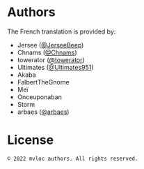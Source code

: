 # Authors

The French translation is provided by:

* Jersee ([@JerseeBeep](https://github.com/JerseeBeep))
* Chnams ([@Chnams](https://github.com/Chnams))
* towerator ([@towerator](https://github.com/towerator))
* Ultimates ([@Ultimates951](https://github.com/Ultimates951))
* Akaba
* FalbertTheGnome
* Meï
* Onceuponaban
* Storm
* arbaes ([@arbaes](https://github.com/arbaes))

# License

```
© 2022 mvloc authors. All rights reserved.
```
